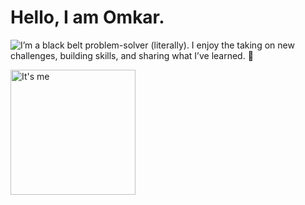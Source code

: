 # Hello, I am Omkar.

![I’m a black belt problem-solver (literally). I enjoy the taking on new challenges, building skills, and sharing what I’ve learned. 🥋](https://raw.githubusercontent.com/OmkarKandale/OmkarKandale/master/Omkar.jpg
"It's me")

<img src="https://raw.githubusercontent.com/OmkarKandale/OmkarKandale/master/Omkar.jpg" alt="It's me" width="200" />